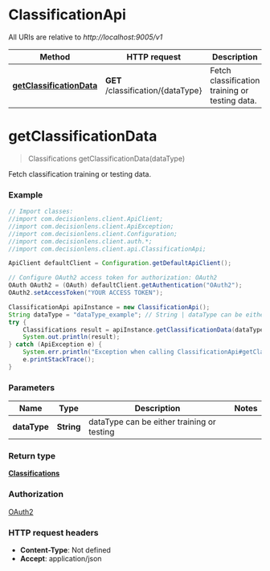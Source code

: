 # ClassificationApi

All URIs are relative to *http://localhost:9005/v1*

Method | HTTP request | Description
------------- | ------------- | -------------
[**getClassificationData**](ClassificationApi.md#getClassificationData) | **GET** /classification/{dataType} | Fetch classification training or testing data.


<a name="getClassificationData"></a>
# **getClassificationData**
> Classifications getClassificationData(dataType)

Fetch classification training or testing data.

### Example
```java
// Import classes:
//import com.decisionlens.client.ApiClient;
//import com.decisionlens.client.ApiException;
//import com.decisionlens.client.Configuration;
//import com.decisionlens.client.auth.*;
//import com.decisionlens.client.api.ClassificationApi;

ApiClient defaultClient = Configuration.getDefaultApiClient();

// Configure OAuth2 access token for authorization: OAuth2
OAuth OAuth2 = (OAuth) defaultClient.getAuthentication("OAuth2");
OAuth2.setAccessToken("YOUR ACCESS TOKEN");

ClassificationApi apiInstance = new ClassificationApi();
String dataType = "dataType_example"; // String | dataType can be either training or testing
try {
    Classifications result = apiInstance.getClassificationData(dataType);
    System.out.println(result);
} catch (ApiException e) {
    System.err.println("Exception when calling ClassificationApi#getClassificationData");
    e.printStackTrace();
}
```

### Parameters

Name | Type | Description  | Notes
------------- | ------------- | ------------- | -------------
 **dataType** | **String**| dataType can be either training or testing |

### Return type

[**Classifications**](Classifications.md)

### Authorization

[OAuth2](../README.md#OAuth2)

### HTTP request headers

 - **Content-Type**: Not defined
 - **Accept**: application/json

